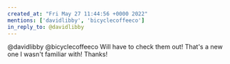```yaml
---
created_at: "Fri May 27 11:44:56 +0000 2022"
mentions: ['davidlibby', 'bicyclecoffeeco']
in_reply_to: @davidlibby
---
```


@davidlibby @bicyclecoffeeco Will have to check them out! That's a new one I wasn't familiar with! Thanks!